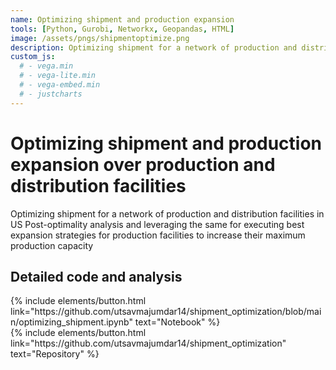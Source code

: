 ```yaml
---
name: Optimizing shipment and production expansion
tools: [Python, Gurobi, Networkx, Geopandas, HTML]
image: /assets/pngs/shipmentoptimize.png
description: Optimizing shipment for a network of production and distribution facilities in US
custom_js:
  # - vega.min
  # - vega-lite.min
  # - vega-embed.min
  # - justcharts
---
```


# Optimizing shipment and production expansion over production and distribution facilities
Optimizing shipment for a network of production and distribution facilities in US Post-optimality analysis and leveraging the same for executing best expansion strategies for production facilities to increase their maximum production capacity

<!-- ## Experi

To be added

## Premise

To be added -->

## Detailed code and analysis

<div class="left">
{% include elements/button.html link="https://github.com/utsavmajumdar14/shipment_optimization/blob/main/optimizing_shipment.ipynb" text="Notebook" %}
</div>

<div class="right">
{% include elements/button.html link="https://github.com/utsavmajumdar14/shipment_optimization" text="Repository" %}
</div>

